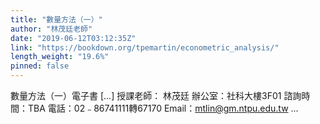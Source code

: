 ```yaml
---
title: "數量方法（一）"
author: "林茂廷老師"
date: "2019-06-12T03:12:35Z"
link: "https://bookdown.org/tpemartin/econometric_analysis/"
length_weight: "19.6%"
pinned: false
---
```


數量方法（一）電子書 [...] 授課老師： 林茂廷
辦公室：社科大樓3F01
諮詢時間：TBA
電話：02﹣86741111轉67170
Email：mtlin@gm.ntpu.edu.tw ...
